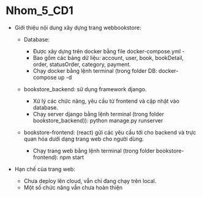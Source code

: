 # Nhom_5_CD1
* Giới thiệu nội dung xây dựng trang webbookstore: 
  - Database: 
    + Được xây dựng trên docker bằng file docker-compose.yml - 
    + Bao gồm các bảng dữ liệu: account, user, book, bookDetail, order, statusOrder, category, payment. 
    + Chạy docker bằng lệnh terminal (trong folder DB: docker-compose up -d

  - bookstore_backend: sử dụng framework django. 
    + Xử lý các chức năng, yêu cầu từ frontend và cập nhật vào database. 
    + Chạy server django bằng lệnh terminal (trong folder bookstore_backend)): python manage.py runserver

  - bookstore-frontend: (react) gửi các yêu cầu tới cho backend và trực quan hóa dưới dạng trang web cho người dùng. 
    + Chạy trang web bằng lệnh terminal (trong folder bookstore-frontend): npm start

* Hạn chế của trang web: 
  - Chưa deploy lên cloud, vẫn chỉ đang chạy trên local.
  - Một số chức năng vẫn chưa hoàn thiện